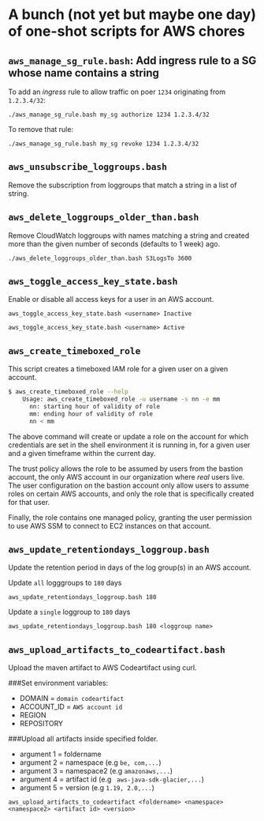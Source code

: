 # A bunch (not yet but maybe one day) of one-shot scripts for AWS chores


## `aws_manage_sg_rule.bash`: Add ingress rule to a SG whose name contains a string

To add an _ingress_ rule to allow traffic on poer `1234` originating from `1.2.3.4/32`:

```
./aws_manage_sg_rule.bash my_sg authorize 1234 1.2.3.4/32
```

To remove that rule:

```
./aws_manage_sg_rule.bash my_sg revoke 1234 1.2.3.4/32
```

## `aws_unsubscribe_loggroups.bash`

Remove the subscription from loggroups that match a string in a list of string.

## `aws_delete_loggroups_older_than.bash`

Remove CloudWatch loggroups with names matching a string and created more than
the given number of seconds (defaults to 1 week) ago.

```
./aws_delete_loggroups_older_than.bash S3LogsTo 3600
```

## `aws_toggle_access_key_state.bash`

Enable or disable all access keys for a user in an AWS account.

```
aws_toggle_access_key_state.bash <username> Inactive
```

```
aws_toggle_access_key_state.bash <username> Active
```

## `aws_create_timeboxed_role`

This script creates a timeboxed IAM role for a given user on a given account.

```bash
$ aws_create_timeboxed_role --help
    Usage: aws_create_timeboxed_role -u username -s nn -e mm
      nn: starting hour of validity of role
      mm: ending hour of validity of role
      nn < mm
```

The above command will create or update a role on the account for which credentials are set
in the shell environment it is running in, for a given user and a given timeframe within the
current day.

The trust policy allows the role to be assumed by users from the bastion account, the only
AWS account in our organization where _real_ users live. The user configuration on the
bastion account only allow users to assume roles on certain AWS accounts, and only the role
that is specifically created for that user.

Finally, the role contains one managed policy, granting the user permission to use AWS SSM
to connect to EC2 instances on that account.

## `aws_update_retentiondays_loggroup.bash`

Update the retention period in days of the log group(s) in an AWS account.

Update `all` logggroups to `180` days
```
aws_update_retentiondays_loggroup.bash 180
```

Update a `single` loggroup to `180` days
```
aws_update_retentiondays_loggroup.bash 180 <loggroup name>
```

## `aws_upload_artifacts_to_codeartifact.bash`

Upload the maven artifact to AWS Codeartifact using curl.

###Set environment variables:
* DOMAIN = `domain codeartifact`
* ACCOUNT_ID = `AWS account id`
* REGION
* REPOSITORY

###Upload all artifacts inside specified folder.

* argument 1 = foldername
* argument 2 = namespace (e.g `be, com,...`)
* argument 3 = namespace2 (e.g `amazonaws,...`)
* argument 4 = artifact id (e.g ` aws-java-sdk-glacier,...`)
* argument 5 = version (e.g `1.19, 2.0,...`)

```
aws_upload_artifacts_to_codeartifact <foldername> <namespace> <namespace2> <artifact id> <version>
```